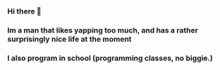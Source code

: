 ### Hi there 👋
### Im a man that likes yapping too much, and has a rather surprisingly nice life at the moment 
### I also program in school (programming classes, no biggie.)


<!--
Estepan24/Estepan24** is a ✨ _special_ ✨ repository because its `README.md` (this file) appears on your GitHub profile.

Here are some ideas to get you started:

- 🔭 I’m currently working on this account 
- 🌱 I’m currently learning nothing and im not interested programming, just in here for the points. :)
-->
